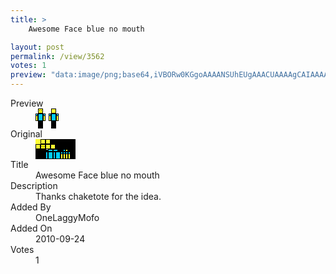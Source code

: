 ```yaml
---
title: >
    Awesome Face blue no mouth

layout: post
permalink: /view/3562
votes: 1
preview: "data:image/png;base64,iVBORw0KGgoAAAANSUhEUgAAACUAAAAgCAIAAAAaMSbnAAAABnRSTlMA/wD/AP5AXyvrAAAAnElEQVRIie2UQQ6FIAxEZwxbvQze/wR6Gd3bvzIgVCILmujnrSq2eZMQSpEDJ+QAjbinwJNxl/3z2NfwPXpyxWNEfBbiMq4naofi45QWbX2ypUVbX1OsfTR+D6wJp7jvHHc4AFgEAGaGOiY+n7V8NePW9+dChDKFnprxAYCIz/dQQqGnavzr76/73u2z3mfW+/rr99d93dd9/+P7AcDrS5L/Gg+zAAAAAElFTkSuQmCC"
---
```

<dl class="side-by-side">
<dt>Preview</dt>
<dd>
    <img class="preview" src="data:image/png;base64,iVBORw0KGgoAAAANSUhEUgAAACUAAAAgCAIAAAAaMSbnAAAABnRSTlMA/wD/AP5AXyvrAAAAnElEQVRIie2UQQ6FIAxEZwxbvQze/wR6Gd3bvzIgVCILmujnrSq2eZMQSpEDJ+QAjbinwJNxl/3z2NfwPXpyxWNEfBbiMq4naofi45QWbX2ypUVbX1OsfTR+D6wJp7jvHHc4AFgEAGaGOiY+n7V8NePW9+dChDKFnprxAYCIz/dQQqGnavzr76/73u2z3mfW+/rr99d93dd9/+P7AcDrS5L/Gg+zAAAAAElFTkSuQmCC">
</dd>
<dt>Original</dt>
<dd>
    <img class="preview" src="data:image/png;base64,iVBORw0KGgoAAAANSUhEUgAAAEAAAAAgCAYAAACinX6EAAAACXBIWXMAAA7DAAAOwwHHb6hkAAABJUlEQVRoQ+1YQRKDIAyUN/VPvrb9Cod+gBaRVqJAJOCgbmeYDhNMYdndpCpjHmZIfJR6pcLnj1kAwjEu5qMFh8T/622ME/fruvxeAxACwjlgLEeXB54v7be3OACOCQAAEoAHwARPYWbU3PhzV8puPJgaf3/XLcdcIS5QJQAAy+Smm54Z4G+d2wl23iiBASwGBPq3TIAHuDb5EiZ44xI4vQoQ9wBaa+NHjXwH55ADsNrw05hha3iwc/HcpfjniQQLgQMAYgkUIt/L7zZgQI7CfcUrAEA0ual/u4Z6ANcTYvlz+XhAAwC5FlszgHeTpefonwH+zxTtPLnzjEkDgFLq1Dc12iBFGp29jAAD0h4CCUAC4la2cRncq3m6vr0HtK3TcoYm9vcBy40BjWBzPwQAAAAASUVORK5CYII=">
</dd>
<dt>Title</dt>
<dd>Awesome Face blue no mouth</dd>
<dt>Description</dt>
<dd>Thanks chaketote for the idea.</dd>
<dt>Added By</dt>
<dd>OneLaggyMofo</dd>
<dt>Added On</dt>
<dd>2010-09-24</dd>
<dt>Votes</dt>
<dd>1</dd>
</dl>

